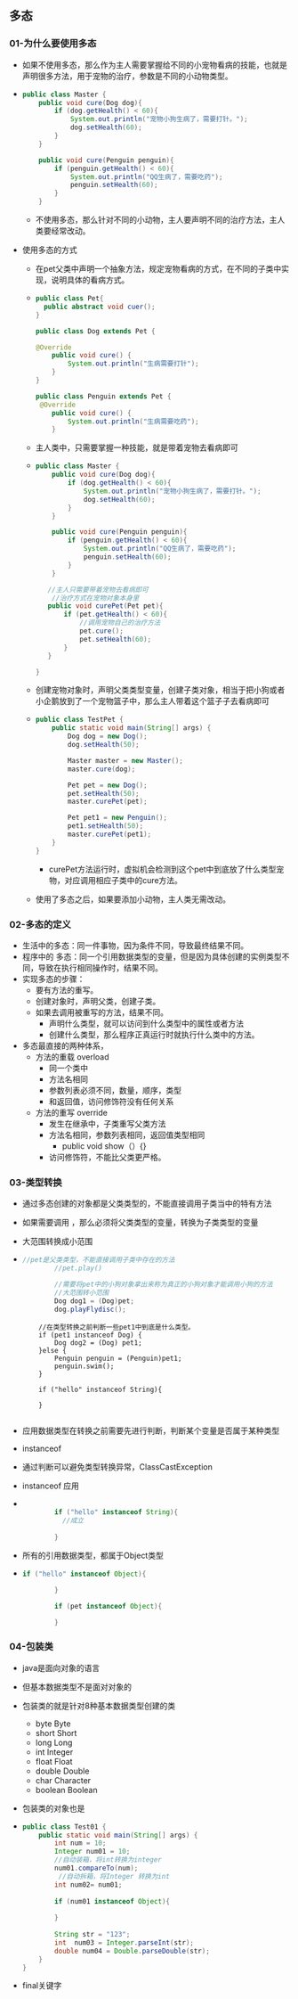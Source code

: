 ## 多态

### 01-为什么要使用多态

+ 如果不使用多态，那么作为主人需要掌握给不同的小宠物看病的技能，也就是声明很多方法，用于宠物的治疗，参数是不同的小动物类型。

+ ```java
  public class Master {
      public void cure(Dog dog){
          if (dog.getHealth() < 60){
              System.out.println("宠物小狗生病了，需要打针。");
              dog.setHealth(60);
          }
      }

      public void cure(Penguin penguin){
          if (penguin.getHealth() < 60){
              System.out.println("QQ生病了，需要吃药");
              penguin.setHealth(60);
          }
      }

  ```

  + 不使用多态，那么针对不同的小动物，主人要声明不同的治疗方法，主人类要经常改动。

+ 使用多态的方式

  + 在pet父类中声明一个抽象方法，规定宠物看病的方式，在不同的子类中实现，说明具体的看病方式。

  + ```java
    public class Pet{
      public abstract void cuer(); 
    }

    public class Dog extends Pet {

    @Override
        public void cure() {
            System.out.println("生病需要打针");
        }
    }

    public class Penguin extends Pet {
     @Override
        public void cure() {
            System.out.println("生病需要吃药");
        }
    ```

  + 主人类中，只需要掌握一种技能，就是带着宠物去看病即可

  + ```java
    public class Master {
        public void cure(Dog dog){
            if (dog.getHealth() < 60){
                System.out.println("宠物小狗生病了，需要打针。");
                dog.setHealth(60);
            }
        }

        public void cure(Penguin penguin){
            if (penguin.getHealth() < 60){
                System.out.println("QQ生病了，需要吃药");
                penguin.setHealth(60);
            }
        }

       //主人只需要带着宠物去看病即可
        //治疗方式在宠物对象本身里
       public void curePet(Pet pet){
           if (pet.getHealth() < 60){
               //调用宠物自己的治疗方法
               pet.cure();
               pet.setHealth(60);
           }
       }

    }

    ```

  + 创建宠物对象时，声明父类类型变量，创建子类对象，相当于把小狗或者小企鹅放到了一个宠物篮子中，那么主人带着这个篮子子去看病即可

  + ```java
    public class TestPet {
        public static void main(String[] args) {
            Dog dog = new Dog();
            dog.setHealth(50);

            Master master = new Master();
            master.cure(dog);

            Pet pet = new Dog();
            pet.setHealth(50);
            master.curePet(pet);

            Pet pet1 = new Penguin();
            pet1.setHealth(50);
            master.curePet(pet1);
        }
    }

    ```

    + curePet方法运行时，虚拟机会检测到这个pet中到底放了什么类型宠物，对应调用相应子类中的cure方法。

  + 使用了多态之后，如果要添加小动物，主人类无需改动。

### 02-多态的定义

+ 生活中的多态：同一件事物，因为条件不同，导致最终结果不同。
+ 程序中的 多态：同一个引用数据类型的变量，但是因为具体创建的实例类型不同，导致在执行相同操作时，结果不同。
+ 实现多态的步骤：
  + 要有方法的重写。
  + 创建对象时，声明父类，创建子类。
  + 如果去调用被重写的方法，结果不同。
    + 声明什么类型，就可以访问到什么类型中的属性或者方法
    + 创建什么类型，那么程序正真运行时就执行什么类中的方法。
+ 多态最直接的两种体系，
  + 方法的重载 overload
    + 同一个类中
    + 方法名相同
    + 参数列表必须不同，数量，顺序，类型
    + 和返回值，访问修饰符没有任何关系
  + 方法的重写 override
    + 发生在继承中，子类重写父类方法
    + 方法名相同，参数列表相同，返回值类型相同
      + public void show（）{}
    + 访问修饰符，不能比父类更严格。

### 03-类型转换

+ 通过多态创建的对象都是父类类型的，不能直接调用子类当中的特有方法

+ 如果需要调用 ，那么必须将父类类型的变量，转换为子类类型的变量

+ 大范围转换成小范围

+ ```java
  //pet是父类类型，不能直接调用子类中存在的方法
          //pet.play()

          //需要将pet中的小狗对象拿出来称为真正的小狗对象才能调用小狗的方法
          //大范围转小范围
          Dog dog1 = (Dog)pet;
          dog.playFlydisc();
  ```


          //在类型转换之前判断一些pet1中到底是什么类型。
          if (pet1 instanceof Dog) {
              Dog dog2 = (Dog) pet1;
          }else {
              Penguin penguin = (Penguin)pet1;
              penguin.swim();
          }
          
          if ("hello" instanceof String){
              
          }

  ```

+ 应用数据类型在转换之前需要先进行判断，判断某个变量是否属于某种类型

+ instanceof

+ 通过判断可以避免类型转换异常，ClassCastException

+ instanceof 应用

+ ```java
    
          if ("hello" instanceof String){
            //成立
              
          }

  ```

+ 所有的引用数据类型，都属于Object类型

+ ```java
  if ("hello" instanceof Object){

          }

          if (pet instanceof Object){

          }

  ```

### 04-包装类

+ java是面向对象的语言

+ 但基本数据类型不是面对对象的

+ 包装类的就是针对8种基本数据类型创建的类

  + byte  Byte
  + short Short
  + long Long
  + int    Integer
  + float Float
  + double  Double
  + char Character
  + boolean  Boolean

+ 包装类的对象也是

+ ```java
  public class Test01 {
      public static void main(String[] args) {
          int num = 10;
          Integer num01 = 10;
          //自动装箱，将int转换为integer
          num01.compareTo(num);
           //自动拆箱，将Integer 转换为int
          int num02= num01;
          
          if (num01 instanceof Object){
              
          }
          
          String str = "123";
          int  num03 = Integer.parseInt(str);
          double num04 = Double.parseDouble(str);
      }
  }

  ```

+ ​final关键字